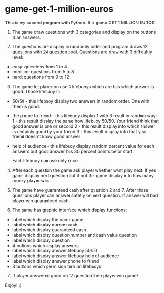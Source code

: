 # game-get-1-million-euros

This is my second program with Python. It is game GET 1 MILLION EUROS!

1. The game draw questions with 3 categories and display on the buttons 4 an answers.

2. The questions are display in randomly order and program draws 12 questions with 24 question pool. Questions are draw with 3 difficultly level:

- easy: questions from 1 to 4
- medium: questions from 5 to 8
- hard: questions from 9 to 12

3. The game let player on use 3 lifebuoys which are tips which answer is good. Those lifebuoy it:

- 50/50 - this lifebuoy display two answers in random order. One with them is good.

- the phone to friend - this lifebuoy display 1 with 3 result in random way:
	1 - this result display the same how lifebuoy 50/50. Your friend think that good answer is one or second
	2 - this result display info which answer is certainly good by your friend
	3 - this result display info that your friend doesn't know good answer

- help of audience - this lifebuoy display random percent value for each answers but good answer has 30 percent points befor start.

  Each lifebuoy can use only once.

4. After each question the game ask player whether want play next. If yes game display next question but if not the game display info how many money player win.

5. The game have guaranteed cash after question 2 and 7. After those questions player can answer safetly on next question. If answer will bad player win guaranteed cash.

6. The game has graphic interface which display functions:

- label which display the name game
- label which display current cash
- label which display guaranteed cash
- label which display question number and cash value question
- label which display question
- 4 buttons which display answers
- label which display answer lifebuoy 50/50
- label which display answer lifebuoy help of audience
- label which display answer phone to friend
- 3 buttons which permision turn on lifebuoys

7. If player answered good on 12 question then player win game!

Enjoy! :)
